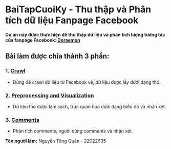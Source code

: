 # BaiTapCuoiKy - Thu thập và Phân tích dữ liệu Fanpage Facebook

**Dự án này được thực hiện để thu thập dữ liệu và phân tích lượng tương tác của fanpage Facebook: [Doraemon](https://www.facebook.com/DoraemonVietnam)**

## Bài làm được chia thành 3 phần:

### 1. [Crawl](https://github.com/quankaka11/BaiTapCuoiKi/blob/master/Code/Crawl.ipynb)
   - Dùng để crawl dữ liệu từ Facebook về, dữ liệu được lấy dưới dạng thô.

### 2. [Preprocessing and Visualization](https://github.com/quankaka11/BaiTapCuoiKi/blob/master/Code/Preprocessing%2CStatistics%20and%20Visualization.ipynb)
   - Dữ liệu thô được làm sạch, trực quan hóa dưới dạng biểu đồ và nhận xét.

### 3. [Comments](https://github.com/quankaka11/BaiTapCuoiKi/blob/master/Code/Comments.ipynb)
   - Phân tích comments, người dùng comments và nhận xét.

**Tên người làm:** Nguyễn Tông Quân - 22022635
